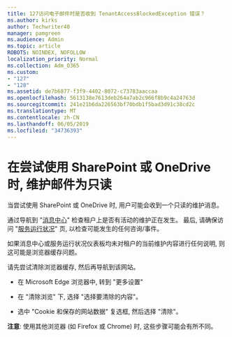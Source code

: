 ```yaml
---
title: 127访问电子邮件时是否收到 TenantAccessBlockedException 错误？
ms.author: kirks
author: Techwriter40
manager: pamgreen
ms.audience: Admin
ms.topic: article
ROBOTS: NOINDEX, NOFOLLOW
localization_priority: Normal
ms.collection: Adm_O365
ms.custom:
- "127"
- "128"
ms.assetid: de7b6877-f3f9-4402-8072-c73783aaccaa
ms.openlocfilehash: 5613138e7613deb264a7ab2c966f8b9c4a24763d
ms.sourcegitcommit: 241e21b6da226563bf70bdb1f5bad3d91c38cd2c
ms.translationtype: MT
ms.contentlocale: zh-CN
ms.lasthandoff: 06/05/2019
ms.locfileid: "34736393"
---
```

# <a name="read-only-for-maintenance-message-when-attempting-to-use-sharepoint-or-onedrive"></a>在尝试使用 SharePoint 或 OneDrive 时, 维护邮件为只读

当尝试使用 SharePoint 或 OneDrive 时, 用户可能会收到一个只读的维护消息。

通过导航到 "[消息中心](https://portal.office.com/adminportal/home#/MessageCenter)" 检查租户上是否有活动的维护正在发生。 最后, 请确保访问 "[服务运行状况](https://portal.office.com/adminportal/home#/servicehealth)" 页, 以检查可能发生的任何咨询/事件。

如果消息中心或服务运行状况仪表板均未对租户的当前维护内容进行任何说明, 则这可能是浏览器缓存问题。

请先尝试清除浏览器缓存, 然后再导航到该网站。

- 在 Microsoft Edge 浏览器中, 转到 "更多设置"

- 在 "清除浏览" 下, 选择 "选择要清除的内容"。
- 选中 "Cookie 和保存的网站数据" 复选框, 然后选择 "清除"。

**注意**: 使用其他浏览器 (如 Firefox 或 Chrome) 时, 这些步骤可能会有所不同。

